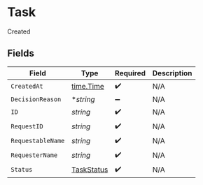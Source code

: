 # Task

Created


## Fields

| Field                                           | Type                                            | Required                                        | Description                                     |
| ----------------------------------------------- | ----------------------------------------------- | ----------------------------------------------- | ----------------------------------------------- |
| `CreatedAt`                                     | [time.Time](https://pkg.go.dev/time#Time)       | :heavy_check_mark:                              | N/A                                             |
| `DecisionReason`                                | **string*                                       | :heavy_minus_sign:                              | N/A                                             |
| `ID`                                            | *string*                                        | :heavy_check_mark:                              | N/A                                             |
| `RequestID`                                     | *string*                                        | :heavy_check_mark:                              | N/A                                             |
| `RequestableName`                               | *string*                                        | :heavy_check_mark:                              | N/A                                             |
| `RequesterName`                                 | *string*                                        | :heavy_check_mark:                              | N/A                                             |
| `Status`                                        | [TaskStatus](../../models/shared/taskstatus.md) | :heavy_check_mark:                              | N/A                                             |